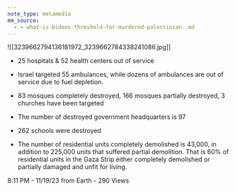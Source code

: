```yaml
---
note_type: metamedia
mm_source:
  - - what-is-bidens-threshold-for-murdered-palestinian-.md
---
```


![[3239662794136181972_3239662784338241086.jpg]]

- 25 hospitals & 52 health centers out of service

- Israel targeted 55 ambulances, while dozens of
ambulances are out of service due to fuel depletion.

- 83 mosques completely destroyed, 166 mosques
partially destroyed, 3 churches have been targeted

- The number of destroyed government
headquarters is 97

- 262 schools were destroyed

- The number of residential units completely
demolished is 43,000, in addition to 225,000 units
that suffered partial demolition. That is 60% of
residential units in the Gaza Strip either completely
demolished or partially damaged and unfit for living.

8:11 PM - 11/19/23 from Earth - 290 Views

